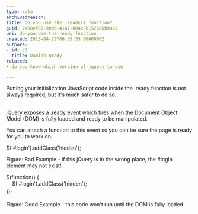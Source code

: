 ```yaml
---
type: rule
archivedreason: 
title: Do you use the .ready() function?
guid: 2a68ef85-90db-41a7-8042-b152668b9462
uri: do-you-use-the-ready-function
created: 2013-04-29T06:39:55.0000000Z
authors:
- id: 23
  title: Damian Brady
related:
- do-you-know-which-version-of-jquery-to-use

---
```



Putting your initialization JavaScript&#160;code inside the .ready function is not always required, but it's much safer to do so.
<br><excerpt class='endintro'></excerpt><br>
<p>​jQuery exposes a <a href="http&#58;//api.jquery.com/ready/">.ready event</a> which fires when the Document Object Model (DOM) is fully loaded and ready to be manipulated.</p><p>You can attach a function to this event so you can be sure the page is ready for you to work on.</p><p><span class="ssw-rteStyle-CodeArea">$('#login').addClass('hidden');</span></p><p><span class="ssw-rteStyle-FigureBad">Figure&#58; Bad Example - if this jQuery is in the wrong place, the #login element may not exist!</span></p><p><span class="ssw-rteStyle-CodeArea">$(function() &#123;<br><span style="line-height&#58;20px;">&#160; &#160; $('</span><span style="line-height&#58;20px;">#login</span><span><span style="line-height&#58;20px;">').addClass('hidden');<br></span></span><span style="line-height&#58;1.6;">&#125;);</span></span></p><p>Figure&#58; Good Example - this code won't run until the DOM is fully loaded</p>


